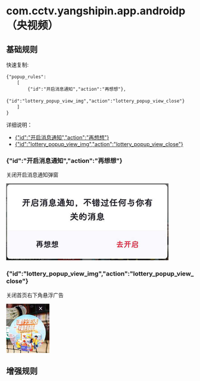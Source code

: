 # com.cctv.yangshipin.app.androidp（央视频）

## 基础规则

快速复制:
```
{"popup_rules":
    [
        {"id":"开启消息通知","action":"再想想"},
        {"id":"lottery_popup_view_img","action":"lottery_popup_view_close"}
    ]
}
```
详细说明：
- [{"id":"开启消息通知","action":"再想想"}](#id开启消息通知action再想想)
- [{"id":"lottery_popup_view_img","action":"lottery_popup_view_close"}](#idlottery_popup_view_imgactionlottery_popup_view_close)

### {"id":"开启消息通知","action":"再想想"}
关闭开启消息通知弹窗

![](./assets/开启消息通知弹窗.jpg)

### {"id":"lottery_popup_view_img","action":"lottery_popup_view_close"}
关闭首页右下角悬浮广告

![](./assets/首页右下角悬浮广告.jpg)

## 增强规则

